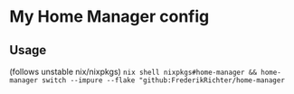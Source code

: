 # My Home Manager config

## Usage
(follows unstable nix/nixpkgs)
```nix shell nixpkgs#home-manager && home-manager switch --impure --flake "github:FrederikRichter/home-manager```
